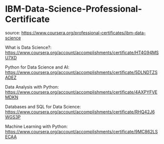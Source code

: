 # IBM-Data-Science-Professional-Certificate

source: https://www.coursera.org/professional-certificates/ibm-data-science


What is Data Science?:  https://www.coursera.org/account/accomplishments/certificate/HT4G94MSU7XD

Python for Data Science and AI: https://www.coursera.org/account/accomplishments/certificate/5DLNDTZSADEZ

Data Analysis with Python: https://www.coursera.org/account/accomplishments/certificate/4AXPYFVEMDKN

Databases and SQL for Data Science: https://www.coursera.org/account/accomplishments/certificate/RHQ42J6WGS3P

Machine Learning with Python: https://www.coursera.org/account/accomplishments/certificate/9MC862LSECAA



